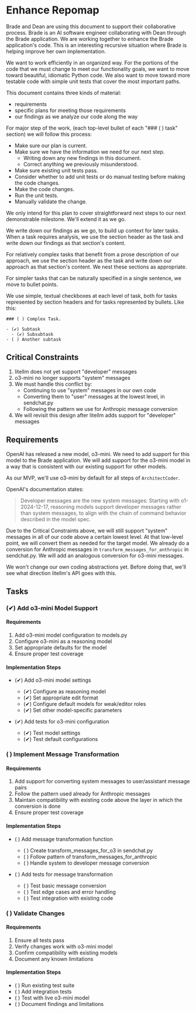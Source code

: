 # Enhance Repomap

Brade and Dean are using this document to support their collaborative process. Brade is an AI software engineer collaborating with Dean through the Brade application. We are working together to enhance the Brade application's code. This is an interesting recursive situation where Brade is helping improve her own implementation.

We want to work efficiently in an organized way. For the portions of the code that we must change to meet our functionality goals, we want to move toward beautiful, idiomatic Python code. We also want to move toward more testable code with simple unit tests that cover the most important paths.

This document contains three kinds of material:

- requirements
- specific plans for meeting those requirements
- our findings as we analyze our code along the way

For major step of the work, (each top-level bullet of each "### ( ) task" section) we will follow this process:

- Make sure our plan is current.
- Make sure we have the information we need for our next step.
  - Writing down any new findings in this document.
  - Correct anything we previously misunderstood.
- Make sure existing unit tests pass.
- Consider whether to add unit tests or do manual testing before making the code changes.
- Make the code changes.
- Run the unit tests.
- Manually validate the change.

We only intend for this plan to cover straightforward next steps to our next demonstrable milestone. We'll extend it as we go.

We write down our findings as we go, to build up context for later tasks. When a task requires analysis, we use the section header as the task and write down our findings as that section's content.

For relatively complex tasks that benefit from a prose description of our approach, we use the section header as the task and write down our approach as that section's content. We nest these sections as appropriate.

For simpler tasks that can be naturally specified in a single sentence, we move to bullet points.

We use simple, textual checkboxes at each level of task, both for tasks represented by section headers and for tasks represented by bullets. Like this:

```
### ( ) Complex Task.

- (✔︎) Subtask
  - (✔︎) Subsubtask
- ( ) Another subtask
```

## Critical Constraints

1. litellm does not yet support "developer" messages
2. o3-mini no longer supports "system" messages
3. We must handle this conflict by:
   - Continuing to use "system" messages in our own code
   - Converting them to "user" messages at the lowest level, in sendchat.py
   - Following the pattern we use for Anthropic message conversion
4. We will revisit this design after litellm adds support for "developer" messages

## Requirements

OpenAI has released a new model, o3-mini. We need to add support for this model to the Brade application. We will add support for the o3-mini model in a way that is consistent with our existing support for other models.

As our MVP, we'll use o3-mini by default for all steps of `ArchitectCoder`.

OpenAI's documentation states:

> Developer messages are the new system messages: Starting with o1-2024-12-17, reasoning models support developer messages rather than system messages, to align with the chain of command behavior described in the model spec.

Due to the Critical Constraints above, we will still support "system" messages in all of our code above a certain lowest level. At that low-level point, we will convert them as needed for the target model. We already do a conversion for Anthropic messages in `transform_messages_for_anthropic` in sendchat.py. We will add an analogous conversion for o3-mini messages.

We won't change our own coding abstractions yet. Before doing that, we'll see what direction litellm's API goes with this.

## Tasks

### (✔︎) Add o3-mini Model Support

#### Requirements

1. Add o3-mini model configuration to models.py
2. Configure o3-mini as a reasoning model
3. Set appropriate defaults for the model
4. Ensure proper test coverage

#### Implementation Steps

- (✔︎) Add o3-mini model settings
  - (✔︎) Configure as reasoning model
  - (✔︎) Set appropriate edit format
  - (✔︎) Configure default models for weak/editor roles
  - (✔︎) Set other model-specific parameters

- (✔︎) Add tests for o3-mini configuration
  - (✔︎) Test model settings
  - (✔︎) Test default configurations

### ( ) Implement Message Transformation

#### Requirements

1. Add support for converting system messages to user/assistant message pairs
2. Follow the pattern used already for Anthropic messages
3. Maintain compatibility with existing code above the layer in which the conversion is done
4. Ensure proper test coverage

#### Implementation Steps

- ( ) Add message transformation function
  - ( ) Create transform_messages_for_o3 in sendchat.py
  - ( ) Follow pattern of transform_messages_for_anthropic
  - ( ) Handle system to developer message conversion

- ( ) Add tests for message transformation
  - ( ) Test basic message conversion
  - ( ) Test edge cases and error handling
  - ( ) Test integration with existing code

### ( ) Validate Changes

#### Requirements

1. Ensure all tests pass
2. Verify changes work with o3-mini model
3. Confirm compatibility with existing models
4. Document any known limitations

#### Implementation Steps

- ( ) Run existing test suite
- ( ) Add integration tests
- ( ) Test with live o3-mini model
- ( ) Document findings and limitations
